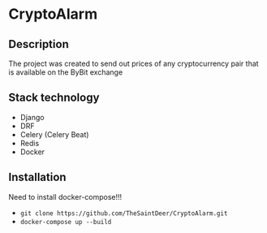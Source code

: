 # CryptoAlarm
## Description
The project was created to send out prices of any cryptocurrency pair that is available on the ByBit exchange

## Stack technology
- Django
- DRF
- Celery (Celery Beat)
- Redis
- Docker

## Installation
Need to install docker-compose!!!
- `git clone https://github.com/TheSaintDeer/CryptoAlarm.git `
- `docker-compose up --build`